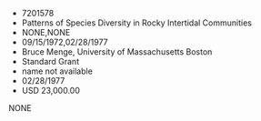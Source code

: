 * 7201578
* Patterns of Species Diversity in Rocky Intertidal Communities
* NONE,NONE
* 09/15/1972,02/28/1977
* Bruce Menge, University of Massachusetts Boston
* Standard Grant
* name not available
* 02/28/1977
* USD 23,000.00

NONE